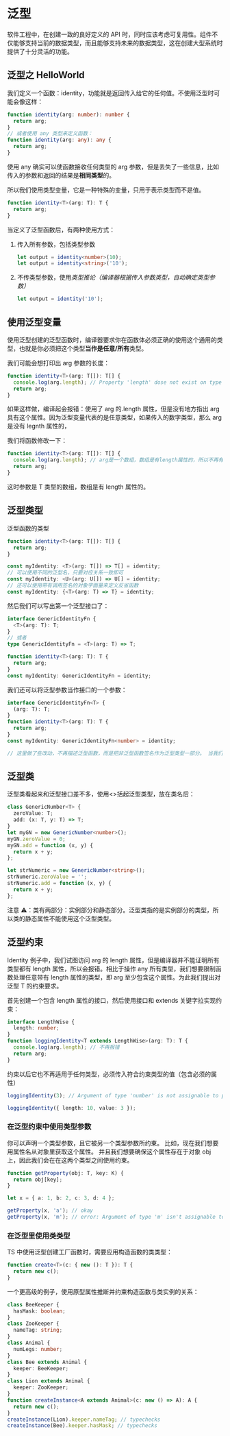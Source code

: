 # 泛型

软件工程中，在创建一致的良好定义的 API 时，同时应该考虑可复用性。组件不仅能够支持当前的数据类型，而且能够支持未来的数据类型，这在创建大型系统时提供了十分灵活的功能。

## 泛型之 HelloWorld

我们定义一个函数：identity，功能就是返回传入给它的任何值。不使用泛型时可能会像这样：

```ts
function identity(arg: number): number {
  return arg;
}
// 或者使用 any 类型来定义函数：
function identity(arg: any): any {
  return arg;
}
```

使用 any 确实可以使函数接收任何类型的 arg 参数，但是丢失了一些信息，比如传入的参数和返回的结果是**相同类型**的。

所以我们使用类型变量，它是一种特殊的变量，只用于表示类型而不是值。

```ts
function identity<T>(arg: T): T {
  return arg;
}
```

当定义了泛型函数后，有两种使用方式：

1. 传入所有参数，包括类型参数

   ```ts
   let output = identity<number>(10);
   let output = identity<string>('10');
   ```

2. 不传类型参数，使用*类型推论（编译器根据传入参数类型，自动确定类型参数）*

   ```ts
   let output = identity('10');
   ```

## 使用泛型变量

使用泛型创建的泛型函数时，编译器要求你在函数体必须正确的使用这个通用的类型，也就是你必须把这个类型**当作是任意/所有**类型。

我们可能会想打印出 arg 参数的长度：

```ts
function identity<T>(arg: T[]): T[] {
  console.log(arg.length); // Property 'length' dose not exist on type 'T'
  return arg;
}
```

如果这样做，编译起会报错：使用了 arg 的.length 属性，但是没有地方指出 arg 具有这个属性。因为泛型变量代表的是任意类型，如果传入的数字类型，那么 arg 是没有 legnth 属性的，

我们将函数修改一下：

```ts
function identity<T>(arg: T[]): T[] {
  console.log(arg.length); // arg是一个数组，数组是有length属性的，所以不再有错误
  return arg;
}
```

这时参数是 T 类型的数组，数组是有 length 属性的。

## 泛型类型

泛型函数的类型

```ts
function identity<T>(arg: T[]): T[] {
  return arg;
}

const myIdentity: <T>(arg: T[]) => T[] = identity;
// 可以使用不同的泛型名，只要对应关系一致即可
const myIdentity: <U>(arg: U[]) => U[] = identity;
// 还可以使用带有调用签名的对象字面量来定义反省函数
const myIdentity: {<T>(arg: T) => T} = identity;
```

然后我们可以写出第一个泛型接口了：

```ts
interface GenericIdentityFn {
  <T>(arg: T): T;
}
// 或者
type GenericIdentityFn = <T>(arg: T) => T;

function identity<T>(arg: T): T {
  return arg;
}
const myIdentity: GenericIdentityFn = identity;
```

我们还可以将泛型参数当作接口的一个参数：

```ts
interface GenericIdentityFn<T> {
  (arg: T): T;
}
function identity<T>(arg: T): T {
  return arg;
}
const myIdentity: GenericIdentityFn<number> = identity;

// 这里做了些改动，不再描述泛型函数，而是把非泛型函数签名作为泛型类型一部分。 当我们使用 GenericIdentityFn的时候，还得传入一个类型参数来指定泛型类型（这里是：number），锁定了之后代码里使用的类型。
```

## 泛型类

泛型类看起来和泛型接口差不多，使用<>括起泛型类型，放在类名后：

```ts
class GenericNumber<T> {
  zeroValue: T;
  add: (x: T, y: T) => T;
}
let myGN = new GenericNumber<number>();
myGN.zeroValue = 0;
myGN.add = function (x, y) {
  return x + y;
};

let strNumeric = new GenericNumber<string>();
strNumeric.zeroValue = '';
strNumeric.add = function (x, y) {
  return x + y;
};
```

注意 ⚠️：类有两部分：实例部分和静态部分。泛型类指的是实例部分的类型，所以类的静态属性不能使用这个泛型类型。

## 泛型约束

Identity 例子中，我们试图访问 arg 的 length 属性，但是编译器并不能证明所有类型都有 length 属性，所以会报错。相比于操作 any 所有类型，我们想要限制函数处理任意带有 length 属性的类型，即 arg 至少包含这个属性。为此我们提出对泛型 T 的约束要求。

首先创建一个包含 length 属性的接口，然后使用接口和 extends 关键字拉实现约束：

```ts
interface LengthWise {
  length: number;
}
function loggingIdentity<T extends LengthWise>(arg: T): T {
  console.log(arg.length); // 不再报错
  return arg;
}
```

约束以后它也不再适用于任何类型，必须传入符合约束类型的值（包含必须的属性）

```ts
loggingIdentity(3); // Argument of type 'number' is not assignable to parameterof type 'LengthWise'

loggingIdentity({ length: 10, value: 3 });
```

### 在泛型约束中使用类型参数

你可以声明一个类型参数，且它被另一个类型参数所约束。 比如，现在我们想要用属性名从对象里获取这个属性。 并且我们想要确保这个属性存在于对象 obj 上，因此我们会在在这两个类型之间使用约束。

```ts
function getProperty(obj: T, key: K) {
  return obj[key];
}

let x = { a: 1, b: 2, c: 3, d: 4 };

getProperty(x, 'a'); // okay
getProperty(x, 'm'); // error: Argument of type 'm' isn't assignable to 'a' | 'b' | 'c' | 'd'.
```

### 在泛型里使用类类型

TS 中使用泛型创建工厂函数时，需要应用构造函数的类类型：

```ts
function create<T>(c: { new (): T }): T {
  return new c();
}
```

一个更高级的例子，使用原型属性推断并约束构造函数与类实例的关系：

```ts
class BeeKeeper {
  hasMask: boolean;
}
class ZooKeeper {
  nameTag: string;
}
class Animal {
  numLegs: number;
}
class Bee extends Animal {
  keeper: BeeKeeper;
}
class Lion extends Animal {
  keeper: ZooKeeper;
}
function createInstance<A extends Animal>(c: new () => A): A {
  return new c();
}
createInstance(Lion).keeper.nameTag; // typechecks
createInstance(Bee).keeper.hasMask; // typechecks
```
